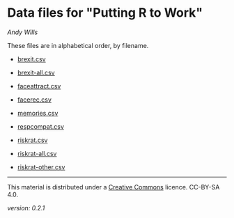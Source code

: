 # Data files for "Putting R to Work"
_Andy Wills_

These files are in alphabetical order, by filename.

- [brexit.csv](data/brexit.csv)
- [brexit-all.csv](data/brexit-all.csv)

- [faceattract.csv](data/faceattract.csv)
- [facerec.csv](data/facerec.csv)

- [memories.csv](data/memories.csv)

- [respcompat.csv](data/respcompat.csv)
- [riskrat.csv](data/riskrat.csv)
- [riskrat-all.csv](data/riskrat-all.csv)
- [riskrat-other.csv](data/riskrat-other.csv)

___

This material is distributed under a [Creative Commons](https://creativecommons.org/) licence. CC-BY-SA 4.0. 

_version: 0.2.1_
